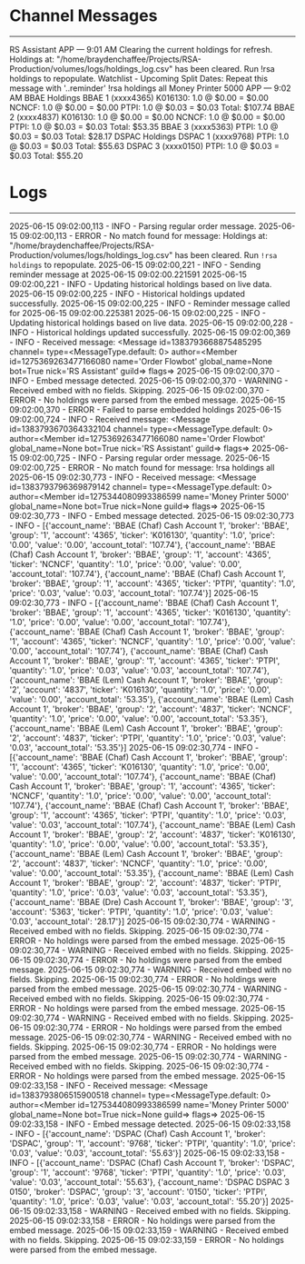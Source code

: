 # Channel Messages

---

RS Assistant
APP
— 9:01 AM
Clearing the current holdings for refresh.
Holdings at: "/home/braydenchaffee/Projects/RSA-Production/volumes/logs/holdings_log.csv" has been cleared. Run !rsa holdings to repopulate.
Watchlist - Upcoming Split Dates:
Repeat this message with '..reminder'
!rsa holdings all
Money Printer 5000
APP
— 9:02 AM
BBAE Holdings
BBAE 1 (xxxx4365)
K016130: 1.0 @ $0.00 = $0.00
NCNCF: 1.0 @ $0.00 = $0.00
PTPI: 1.0 @ $0.03 = $0.03
Total: $107.74
BBAE 2 (xxxx4837)
K016130: 1.0 @ $0.00 = $0.00
NCNCF: 1.0 @ $0.00 = $0.00
PTPI: 1.0 @ $0.03 = $0.03
Total: $53.35
BBAE 3 (xxxx5363)
PTPI: 1.0 @ $0.03 = $0.03
Total: $28.17
DSPAC Holdings
DSPAC 1 (xxxx9768)
PTPI: 1.0 @ $0.03 = $0.03
Total: $55.63
DSPAC 3 (xxxx0150)
PTPI: 1.0 @ $0.03 = $0.03
Total: $55.20

# Logs

---

2025-06-15 09:02:00,113 - INFO - Parsing regular order message.
2025-06-15 09:02:00,113 - ERROR - No match found for message: Holdings at: "/home/braydenchaffee/Projects/RSA-Production/volumes/logs/holdings_log.csv" has been cleared. Run `!rsa holdings` to repopulate.
2025-06-15 09:02:00,221 - INFO - Sending reminder message at 2025-06-15 09:02:00.221591
2025-06-15 09:02:00,221 - INFO - Updating historical holdings based on live data.
2025-06-15 09:02:00,225 - INFO - Historical holdings updated successfully.
2025-06-15 09:02:00,225 - INFO - Reminder message called for 2025-06-15 09:02:00.225381
2025-06-15 09:02:00,225 - INFO - Updating historical holdings based on live data.
2025-06-15 09:02:00,228 - INFO - Historical holdings updated successfully.
2025-06-15 09:02:00,369 - INFO - Received message: <Message id=1383793668875485295 channel=<TextChannel id=1275345611813814334 name='auto-rsa' position=3 nsfw=False news=False category_id=1275343878744047637> type=<MessageType.default: 0> author=<Member id=1275369263477166080 name='Order Flowbot' global_name=None bot=True nick='RS Assistant' guild=<Guild id=1275343878744047636 name='Stocks and Stuff' shard_id=0 chunked=True member_count=12>> flags=<MessageFlags value=0>>
2025-06-15 09:02:00,370 - INFO - Embed message detected.
2025-06-15 09:02:00,370 - WARNING - Received embed with no fields. Skipping.
2025-06-15 09:02:00,370 - ERROR - No holdings were parsed from the embed message.
2025-06-15 09:02:00,370 - ERROR - Failed to parse embedded holdings
2025-06-15 09:02:00,724 - INFO - Received message: <Message id=1383793670364332104 channel=<TextChannel id=1275345611813814334 name='auto-rsa' position=3 nsfw=False news=False category_id=1275343878744047637> type=<MessageType.default: 0> author=<Member id=1275369263477166080 name='Order Flowbot' global_name=None bot=True nick='RS Assistant' guild=<Guild id=1275343878744047636 name='Stocks and Stuff' shard_id=0 chunked=True member_count=12>> flags=<MessageFlags value=0>>
2025-06-15 09:02:00,725 - INFO - Parsing regular order message.
2025-06-15 09:02:00,725 - ERROR - No match found for message: !rsa holdings all
2025-06-15 09:02:30,773 - INFO - Received message: <Message id=1383793796369879142 channel=<TextChannel id=1275345611813814334 name='auto-rsa' position=3 nsfw=False news=False category_id=1275343878744047637> type=<MessageType.default: 0> author=<Member id=1275344080993386599 name='Money Printer 5000' global_name=None bot=True nick=None guild=<Guild id=1275343878744047636 name='Stocks and Stuff' shard_id=0 chunked=True member_count=12>> flags=<MessageFlags value=0>>
2025-06-15 09:02:30,773 - INFO - Embed message detected.
2025-06-15 09:02:30,773 - INFO - [{'account_name': 'BBAE (Chaf) Cash Account 1', 'broker': 'BBAE', 'group': '1', 'account': '4365', 'ticker': 'K016130', 'quantity': '1.0', 'price': '0.00', 'value': '0.00', 'account_total': '107.74'}, {'account_name': 'BBAE (Chaf) Cash Account 1', 'broker': 'BBAE', 'group': '1', 'account': '4365', 'ticker': 'NCNCF', 'quantity': '1.0', 'price': '0.00', 'value': '0.00', 'account_total': '107.74'}, {'account_name': 'BBAE (Chaf) Cash Account 1', 'broker': 'BBAE', 'group': '1', 'account': '4365', 'ticker': 'PTPI', 'quantity': '1.0', 'price': '0.03', 'value': '0.03', 'account_total': '107.74'}]
2025-06-15 09:02:30,773 - INFO - [{'account_name': 'BBAE (Chaf) Cash Account 1', 'broker': 'BBAE', 'group': '1', 'account': '4365', 'ticker': 'K016130', 'quantity': '1.0', 'price': '0.00', 'value': '0.00', 'account_total': '107.74'}, {'account_name': 'BBAE (Chaf) Cash Account 1', 'broker': 'BBAE', 'group': '1', 'account': '4365', 'ticker': 'NCNCF', 'quantity': '1.0', 'price': '0.00', 'value': '0.00', 'account_total': '107.74'}, {'account_name': 'BBAE (Chaf) Cash Account 1', 'broker': 'BBAE', 'group': '1', 'account': '4365', 'ticker': 'PTPI', 'quantity': '1.0', 'price': '0.03', 'value': '0.03', 'account_total': '107.74'}, {'account_name': 'BBAE (Lem) Cash Account 1', 'broker': 'BBAE', 'group': '2', 'account': '4837', 'ticker': 'K016130', 'quantity': '1.0', 'price': '0.00', 'value': '0.00', 'account_total': '53.35'}, {'account_name': 'BBAE (Lem) Cash Account 1', 'broker': 'BBAE', 'group': '2', 'account': '4837', 'ticker': 'NCNCF', 'quantity': '1.0', 'price': '0.00', 'value': '0.00', 'account_total': '53.35'}, {'account_name': 'BBAE (Lem) Cash Account 1', 'broker': 'BBAE', 'group': '2', 'account': '4837', 'ticker': 'PTPI', 'quantity': '1.0', 'price': '0.03', 'value': '0.03', 'account_total': '53.35'}]
2025-06-15 09:02:30,774 - INFO - [{'account_name': 'BBAE (Chaf) Cash Account 1', 'broker': 'BBAE', 'group': '1', 'account': '4365', 'ticker': 'K016130', 'quantity': '1.0', 'price': '0.00', 'value': '0.00', 'account_total': '107.74'}, {'account_name': 'BBAE (Chaf) Cash Account 1', 'broker': 'BBAE', 'group': '1', 'account': '4365', 'ticker': 'NCNCF', 'quantity': '1.0', 'price': '0.00', 'value': '0.00', 'account_total': '107.74'}, {'account_name': 'BBAE (Chaf) Cash Account 1', 'broker': 'BBAE', 'group': '1', 'account': '4365', 'ticker': 'PTPI', 'quantity': '1.0', 'price': '0.03', 'value': '0.03', 'account_total': '107.74'}, {'account_name': 'BBAE (Lem) Cash Account 1', 'broker': 'BBAE', 'group': '2', 'account': '4837', 'ticker': 'K016130', 'quantity': '1.0', 'price': '0.00', 'value': '0.00', 'account_total': '53.35'}, {'account_name': 'BBAE (Lem) Cash Account 1', 'broker': 'BBAE', 'group': '2', 'account': '4837', 'ticker': 'NCNCF', 'quantity': '1.0', 'price': '0.00', 'value': '0.00', 'account_total': '53.35'}, {'account_name': 'BBAE (Lem) Cash Account 1', 'broker': 'BBAE', 'group': '2', 'account': '4837', 'ticker': 'PTPI', 'quantity': '1.0', 'price': '0.03', 'value': '0.03', 'account_total': '53.35'}, {'account_name': 'BBAE (Dre) Cash Account 1', 'broker': 'BBAE', 'group': '3', 'account': '5363', 'ticker': 'PTPI', 'quantity': '1.0', 'price': '0.03', 'value': '0.03', 'account_total': '28.17'}]
2025-06-15 09:02:30,774 - WARNING - Received embed with no fields. Skipping.
2025-06-15 09:02:30,774 - ERROR - No holdings were parsed from the embed message.
2025-06-15 09:02:30,774 - WARNING - Received embed with no fields. Skipping.
2025-06-15 09:02:30,774 - ERROR - No holdings were parsed from the embed message.
2025-06-15 09:02:30,774 - WARNING - Received embed with no fields. Skipping.
2025-06-15 09:02:30,774 - ERROR - No holdings were parsed from the embed message.
2025-06-15 09:02:30,774 - WARNING - Received embed with no fields. Skipping.
2025-06-15 09:02:30,774 - ERROR - No holdings were parsed from the embed message.
2025-06-15 09:02:30,774 - WARNING - Received embed with no fields. Skipping.
2025-06-15 09:02:30,774 - ERROR - No holdings were parsed from the embed message.
2025-06-15 09:02:30,774 - WARNING - Received embed with no fields. Skipping.
2025-06-15 09:02:30,774 - ERROR - No holdings were parsed from the embed message.
2025-06-15 09:02:30,774 - WARNING - Received embed with no fields. Skipping.
2025-06-15 09:02:30,774 - ERROR - No holdings were parsed from the embed message.
2025-06-15 09:02:33,158 - INFO - Received message: <Message id=1383793806515900518 channel=<TextChannel id=1275345611813814334 name='auto-rsa' position=3 nsfw=False news=False category_id=1275343878744047637> type=<MessageType.default: 0> author=<Member id=1275344080993386599 name='Money Printer 5000' global_name=None bot=True nick=None guild=<Guild id=1275343878744047636 name='Stocks and Stuff' shard_id=0 chunked=True member_count=12>> flags=<MessageFlags value=0>>
2025-06-15 09:02:33,158 - INFO - Embed message detected.
2025-06-15 09:02:33,158 - INFO - [{'account_name': 'DSPAC (Chaf) Cash Account 1', 'broker': 'DSPAC', 'group': '1', 'account': '9768', 'ticker': 'PTPI', 'quantity': '1.0', 'price': '0.03', 'value': '0.03', 'account_total': '55.63'}]
2025-06-15 09:02:33,158 - INFO - [{'account_name': 'DSPAC (Chaf) Cash Account 1', 'broker': 'DSPAC', 'group': '1', 'account': '9768', 'ticker': 'PTPI', 'quantity': '1.0', 'price': '0.03', 'value': '0.03', 'account_total': '55.63'}, {'account_name': 'DSPAC DSPAC 3 0150', 'broker': 'DSPAC', 'group': '3', 'account': '0150', 'ticker': 'PTPI', 'quantity': '1.0', 'price': '0.03', 'value': '0.03', 'account_total': '55.20'}]
2025-06-15 09:02:33,158 - WARNING - Received embed with no fields. Skipping.
2025-06-15 09:02:33,158 - ERROR - No holdings were parsed from the embed message.
2025-06-15 09:02:33,159 - WARNING - Received embed with no fields. Skipping.
2025-06-15 09:02:33,159 - ERROR - No holdings were parsed from the embed message.
